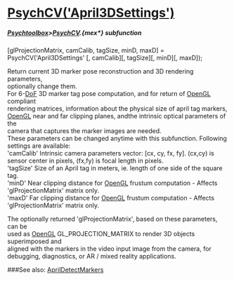 # [PsychCV('April3DSettings')](PsychCV-April3DSettings) 
##### [Psychtoolbox](Psychtoolbox)>[PsychCV](PsychCV).{mex*} subfunction

[glProjectionMatrix, camCalib, tagSize, minD, maxD] = PsychCV('April3DSettings' [, camCalib][, tagSize][, minD][, maxD]);

Return current 3D marker pose reconstruction and 3D rendering parameters,  
optionally change them.  
For 6-[DoF](DoF) 3D marker tag pose computation, and for return of [OpenGL](OpenGL) compliant  
rendering matrices, information about the physical size of april tag markers,  
[OpenGL](OpenGL) near and far clipping planes, andthe intrinsic optical parameters of the  
camera that captures the marker images are needed.  
These parameters can be changed anytime with this subfunction. Following  
settings are available:  
'camCalib' Intrinsic camera parameters vector: [cx, cy, fx, fy]. (cx,cy) is  
sensor center in pixels, (fx,fy) is focal length in pixels.  
'tagSize' Size of an April tag in meters, ie. length of one side of the square  
tag.  
'minD' Near clipping distance for [OpenGL](OpenGL) frustum computation - Affects  
'glProjectionMatrix' matrix only.  
'maxD' Far clipping distance for [OpenGL](OpenGL) frustum computation - Affects  
'glProjectionMatrix' matrix only.  
  
The optionally returned 'glProjectionMatrix', based on these parameters, can be  
used as [OpenGL](OpenGL) GL\_PROJECTION\_MATRIX to render 3D objects superimposed and  
aligned with the markers in the video input image from the camera, for  
debugging, diagnostics, or AR / mixed reality applications.  
  


###See also:
[AprilDetectMarkers](PsychCV-AprilDetectMarkers)
